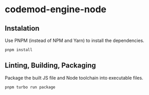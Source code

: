# codemod-engine-node

## Instalation

Use PNPM (instead of NPM and Yarn) to install the dependencies.

    pnpm install

## Linting, Building, Packaging

Package the built JS file and Node toolchain into executable files.

    pnpm turbo run package
